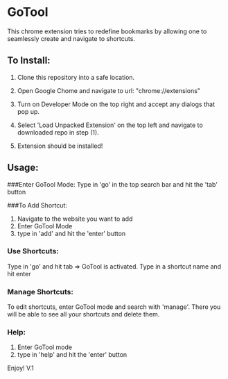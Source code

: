 GoTool
======
This chrome extension tries to redefine bookmarks by allowing one to seamlessly create and navigate to shortcuts.

To Install:
----------- 

1. Clone this repository into a safe location.

2. Open Google Chome and navigate to url: "chrome://extensions"

3. Turn on Developer Mode on the top right and accept any dialogs that pop up.

4. Select 'Load Unpacked Extension' on the top left and navigate to downloaded repo in step (1).

5. Extension should be installed! 

Usage:
------

###Enter GoTool Mode:
Type in 'go' in the top search bar and hit the 'tab' button

###To Add Shortcut:
1. Navigate to the website you want to add
2. Enter GoTool Mode
3. type in 'add' and hit the 'enter' button

### Use Shortcuts:
Type in 'go' and hit tab => GoTool is activated. Type in a shortcut name and hit enter 

### Manage Shortcuts:
To edit shortcuts, enter GoTool mode and search with 'manage'. There you will be able to see all your shortcuts and delete them.

### Help:
1. Enter GoTool mode
2. type in 'help' and hit the 'enter' button

Enjoy!
V.1

